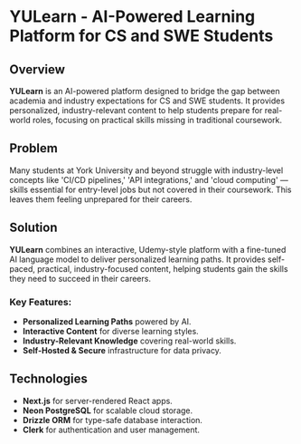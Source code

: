 # YULearn - AI-Powered Learning Platform for CS and SWE Students

## Overview
**YULearn** is an AI-powered platform designed to bridge the gap between academia and industry expectations for CS and SWE students. It provides personalized, industry-relevant content to help students prepare for real-world roles, focusing on practical skills missing in traditional coursework.

## Problem
Many students at York University and beyond struggle with industry-level concepts like 'CI/CD pipelines,' 'API integrations,' and 'cloud computing' — skills essential for entry-level jobs but not covered in their coursework. This leaves them feeling unprepared for their careers.

## Solution
**YULearn** combines an interactive, Udemy-style platform with a fine-tuned AI language model to deliver personalized learning paths. It provides self-paced, practical, industry-focused content, helping students gain the skills they need to succeed in their careers.

### Key Features:
- **Personalized Learning Paths** powered by AI.
- **Interactive Content** for diverse learning styles.
- **Industry-Relevant Knowledge** covering real-world skills.
- **Self-Hosted & Secure** infrastructure for data privacy.

## Technologies
- **Next.js** for server-rendered React apps.
- **Neon PostgreSQL** for scalable cloud storage.
- **Drizzle ORM** for type-safe database interaction.
- **Clerk** for authentication and user management.

